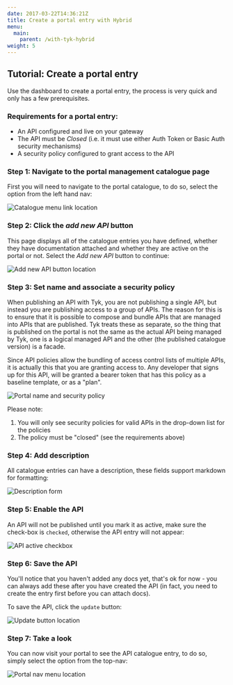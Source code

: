 ```yaml
---
date: 2017-03-22T14:36:21Z
title: Create a portal entry with Hybrid
menu:
  main:
    parent: /with-tyk-hybrid
weight: 5
---
```


## Tutorial: Create a portal entry

Use the dashboard to create a portal entry, the process is very quick and only has a few prerequisites.

### Requirements for a portal entry:

*   An API configured and live on your gateway
*   The API must be *Closed* (i.e. it must use either Auth Token or Basic Auth security mechanisms)
*   A security policy configured to grant access to the API

### Step 1: Navigate to the portal management catalogue page

First you will need to navigate to the portal catalogue, to do so, select the option from the left hand nav:

![Catalogue menu link location][1]

### Step 2: Click the *add new API* button

This page displays all of the catalogue entries you have defined, whether they have documentation attached and whether they are active on the portal or not. Select the *Add new API* button to continue:

![Add new API button location][2]

### Step 3: Set name and associate a security policy

When publishing an API with Tyk, you are not publishing a single API, but instead you are publishing access to a group of APIs. The reason for this is to ensure that it is possible to compose and bundle APIs that are managed into APIs that are published. Tyk treats these as separate, so the thing that is published on the portal is not the same as the actual API being managed by Tyk, one is a logical managed API and the other (the published catalogue version) is a facade.

Since API policies allow the bundling of access control lists of multiple APIs, it is actually this that you are granting access to. Any developer that signs up for this API, will be granted a bearer token that has this policy as a baseline template, or as a "plan".

![Portal name and security policy][3]

Please note:

1.  You will only see security policies for valid APIs in the drop-down list for the policies
2.  The policy must be "closed" (see the requirements above)

### Step 4: Add description

All catalogue entries can have a description, these fields support markdown for formatting:

![Description form][4]

### Step 5: Enable the API

An API will not be published until you mark it as active, make sure the check-box is `checked`, otherwise the API entry will not appear:

![API active checkbox][5]

### Step 6: Save the API

You'll notice that you haven't added any docs yet, that's ok for now - you can always add these after you have created the API (in fact, you need to create the entry first before you can attach docs).

To save the API, click the `update` button:

![Update button location][6]

### Step 7: Take a look

You can now visit your portal to see the API catalogue entry, to do so, simply select the option from the top-nav:

![Portal nav menu location][7]

[1]: /docs/img/dashboard/portal-management/portal_catalogue.png
[2]: /docs/img/dashboard/system-management/addAPIbutton.png
[3]: /docs/img/dashboard/portal-management/portalPolicy.png
[4]: /docs/img/dashboard/portal-management/portalDescription.png
[5]: /docs/img/dashboard/portal-management/enableAPI.png
[6]: /docs/img/dashboard/portal-management/saveAPI.png
[7]: /docs/img/dashboard/portal-management/visitPortal.png


